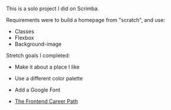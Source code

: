 This is a solo project I did on Scrimba.

Requirements were to build a homepage from "scratch", and use:
- Classes
- Flexbox
- Background-image

Stretch goals I completed:
- Make it about a place I like
- Use a different color palette
- Add a Google Font


- [The Frontend Career Path](https://scrimba.com/learn/frontend)
